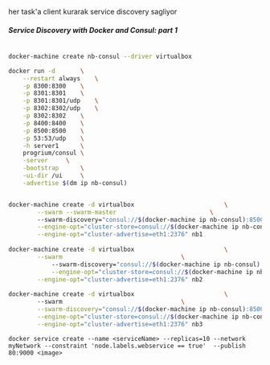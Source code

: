 her task'a client kurarak service discovery sagliyor

##### Service Discovery with Docker and Consul: part 1
```bash

docker-machine create nb-consul --driver virtualbox

docker run -d		\
    --restart always	\
    -p 8300:8300	\
    -p 8301:8301	\
    -p 8301:8301/udp	\
    -p 8302:8302/udp	\
    -p 8302:8302	\
    -p 8400:8400	\
    -p 8500:8500	\
    -p 53:53/udp	\
    -h server1		\
    progrium/consul	\
    -server		\
    -bootstrap		\
    -ui-dir /ui		\
    -advertise $(dm ip nb-consul)


docker-machine create -d virtualbox							\
	    --swarm --swarm-master							\ 
	    --swarm-discovery="consul://$(docker-machine ip nb-consul):8500"		\
	    --engine-opt="cluster-store=consul://$(docker-machine ip nb-consul):8500"	\
	    --engine-opt="cluster-advertise=eth1:2376" nb1
 
docker-machine create -d virtualbox							\
	    --swarm									\  
            --swarm-discovery="consul://$(docker-machine ip nb-consul):8500"		\
            --engine-opt="cluster-store=consul://$(docker-machine ip nb-consul):8500"	\
	    --engine-opt="cluster-advertise=eth1:2376" nb2
 
docker-machine create -d virtualbox							\ 
	    --swarm									\
	    --swarm-discovery="consul://$(docker-machine ip nb-consul):8500"		\
	    --engine-opt="cluster-store=consul://$(docker-machine ip nb-consul):8500"	\
	    --engine-opt="cluster-advertise=eth1:2376" nb3
```


`docker service create --name <serviceName> --replicas=10 --network myNetwork --constraint 'node.labels.webservice == true'  --publish 80:9000 <image>`
